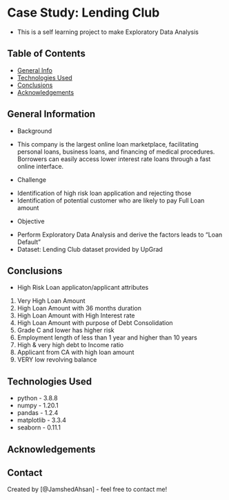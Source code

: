 # Case Study: Lending Club
- This is a self learning project to make Exploratory Data Analysis



## Table of Contents
* [General Info](#general-information)
* [Technologies Used](#technologies-used)
* [Conclusions](#conclusions)
* [Acknowledgements](#acknowledgements)

<!-- You can include any other section that is pertinent to your problem -->

## General Information
* Background
- This company is the largest online loan marketplace, facilitating personal loans, business loans, and financing of medical procedures. Borrowers can easily access lower interest rate loans through a fast online interface. 
* Challenge
- Identification of high risk loan application and rejecting those
- Identification of potential customer who are likely to pay Full Loan amount
* Objective
- Perform Exploratory Data Analysis and derive the factors leads to “Loan Default”
- Dataset: Lending Club dataset provided by UpGrad

<!-- You don't have to answer all the questions - just the ones relevant to your project. -->

## Conclusions
- High Risk Loan applicaton/applicant attributes
1. Very High Loan Amount
2. High Loan Amount with 36 months duration 
3. High Loan Amount with High Interest rate 
4. High Loan Amount with purpose of Debt Consolidation
5. Grade C and lower has higher risk
6. Employment length of less than 1 year and higher than 10 years
7. High & very high debt to Income ratio
8. Applicant from CA with high loan amount
9. VERY low revolving balance


## Technologies Used
- python - 3.8.8
- numpy - 1.20.1
- pandas - 1.2.4
- matplotlib - 3.3.4
- seaborn - 0.11.1

<!-- As the libraries versions keep on changing, it is recommended to mention the version of library used in this project -->

## Acknowledgements


## Contact
Created by [@JamshedAhsan] - feel free to contact me!
